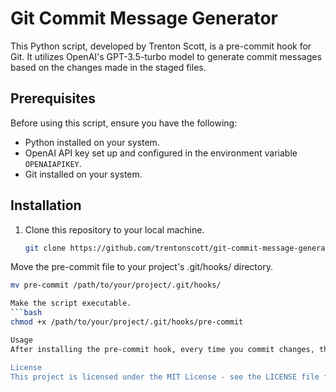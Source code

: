 # Git Commit Message Generator

This Python script, developed by Trenton Scott, is a pre-commit hook for Git. It utilizes OpenAI's GPT-3.5-turbo model to generate commit messages based on the changes made in the staged files.

## Prerequisites

Before using this script, ensure you have the following:

- Python installed on your system.
- OpenAI API key set up and configured in the environment variable `OPENAIAPIKEY`.
- Git installed on your system.

## Installation

1. Clone this repository to your local machine.

   ```bash
   git clone https://github.com/trentonscott/git-commit-message-generator.git

Move the pre-commit file to your project's .git/hooks/ directory.
   ```bash
   mv pre-commit /path/to/your/project/.git/hooks/

Make the script executable.
   ```bash
   chmod +x /path/to/your/project/.git/hooks/pre-commit

Usage
After installing the pre-commit hook, every time you commit changes, this script will prompt you to generate a commit message using OpenAI's GPT-3.5-turbo model. It will show you the diff of the staged files and suggest a commit message based on the changes. You can either confirm the suggested message or opt to use a previous message.

License
This project is licensed under the MIT License - see the LICENSE file for details.


